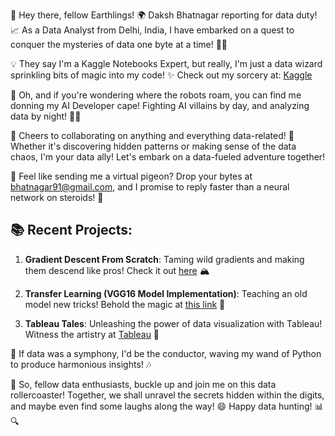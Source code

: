 👋 Hey there, fellow Earthlings! 🌍 Daksh Bhatnagar reporting for data duty! 📈 As a Data Analyst from Delhi, India, I have embarked on a quest to conquer the mysteries of data one byte at a time! 🕵️‍♂️

💡 They say I'm a Kaggle Notebooks Expert, but really, I'm just a data wizard sprinkling bits of magic into my code! ✨ Check out my sorcery at: [Kaggle](https://www.kaggle.com/bhatnagardaksh/code)

🤖 Oh, and if you're wondering where the robots roam, you can find me donning my AI Developer cape! Fighting AI villains by day, and analyzing data by night! 🦸‍♂️

🍻 Cheers to collaborating on anything and everything data-related! 🎉 Whether it's discovering hidden patterns or making sense of the data chaos, I'm your data ally! Let's embark on a data-fueled adventure together!

📧 Feel like sending me a virtual pigeon? Drop your bytes at bhatnagar91@gmail.com, and I promise to reply faster than a neural network on steroids! 💨

## 📚 Recent Projects:
1. **Gradient Descent From Scratch**: Taming wild gradients and making them descend like pros! Check it out [here](https://bit.ly/3fwd7JD) 🏔️

2. **Transfer Learning (VGG16 Model Implementation)**: Teaching an old model new tricks! Behold the magic at [this link](https://bit.ly/3RyamVJ) 🐶

3. **Tableau Tales**: Unleashing the power of data visualization with Tableau! Witness the artistry at [Tableau](https://public.tableau.com/app/profile/daksh.bhatnagar) 🎨

🌟 If data was a symphony, I'd be the conductor, waving my wand of Python to produce harmonious insights! 🎶

🚀 So, fellow data enthusiasts, buckle up and join me on this data rollercoaster! Together, we shall unravel the secrets hidden within the digits, and maybe even find some laughs along the way! 😄 Happy data hunting! 📊🔍

